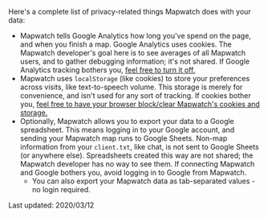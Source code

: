 Here's a complete list of privacy-related things Mapwatch does with your data:

* Mapwatch tells Google Analytics how long you've spend on the page, and when you finish a map. Google Analytics uses cookies. The Mapwatch developer's goal here is to see averages of all Mapwatch users, and to gather debugging information; it's not shared. If Google Analytics tracking bothers you, [feel free to turn it off.](https://tools.google.com/dlpage/gaoptout)
* Mapwatch uses `localStorage` (like cookies) to store your preferences across visits, like text-to-speech volume. This storage is merely for convenience, and isn't used for any sort of tracking. If cookies bother you, [feel free to have your browser block/clear Mapwatch's cookies and storage.](https://support.google.com/chrome/answer/95647)
* Optionally, Mapwatch allows you to export your data to a Google spreadsheet. This means logging in to your Google account, and sending your Mapwatch map runs to Google Sheets. Non-map information from your `client.txt`, like chat, is not sent to Google Sheets (or anywhere else). Spreadsheets created this way are not shared; the Mapwatch developer has no way to see them. If connecting Mapwatch and Google bothers you, avoid logging in to Google from Mapwatch.
  * You can also export your Mapwatch data as tab-separated values - no login required.

Last updated: 2020/03/12
